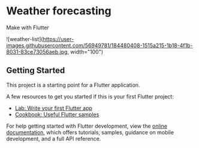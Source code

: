 # Weather forecasting
Make with Flutter

![weather-list](https://user-images.githubusercontent.com/56949781/184480408-1515a215-1b18-4f1b-8031-83ce73056aeb.jpg, width="100")


## Getting Started

This project is a starting point for a Flutter application.

A few resources to get you started if this is your first Flutter project:

- [Lab: Write your first Flutter app](https://docs.flutter.dev/get-started/codelab)
- [Cookbook: Useful Flutter samples](https://docs.flutter.dev/cookbook)

For help getting started with Flutter development, view the
[online documentation](https://docs.flutter.dev/), which offers tutorials,
samples, guidance on mobile development, and a full API reference.

